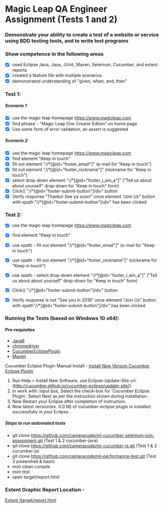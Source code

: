 # Magic Leap QA Engineer Assignment (Tests 1 and 2)
### Demonstrate your ability to create a test of a website or service using BDD testing tools, and to write test programs

### Show competence in the following areas
- [x] used Eclipse Java, Java, JUnit, Maven, Selenium, Cucumber, and extent reports
- [x] created a feature file with multiple scenarios
- [x] demonstrated understanding of "given, when, and, then"

### Test 1:
##### Scenario 1
- [x] use the magic leap homepage https://www.magicleap.com
- [x] find phrase - "Magic Leap One Creator Edtion" on home page
- [x] Use some form of error validation, an assert is suggested

##### Scenario 2
- [x] use the magic leap homepage https://www.magicleap.com
- [x] find element "Keep in touch"
- [x] fill out element "//*[@id="footer_email"]" (e-mail for "Keep in touch")
- [x] fill out element "//*[@id="footer_nickname"]" (nickname for "Keep in touch")
- [x] select drop-down element "//*[@id="footer_i_am_a"]" ("Tell us about about yourself" drop-down for "Keep in touch" form)
- [x] Click() "//*[@id="footer-submit-button"]/div" button
- [x] Verify response "Thanks! See ya soon!" once element "Join Us" button with xpath "//*[@id="footer-submit-button"]/div" has been clicked

### Test 2:
- [x] use the magic leap homepage https://www.magicleap.com
- [x] find element "Keep in touch"
- [x] use xpath - fill out element "//*[@id="footer_email"]" (e-mail for "Keep in touch")
- [x] use xpath - fill out element "//*[@id="footer_nickname"]" (nickname for "Keep in touch")
- [x] use xpath - select drop-down element "//*[@id="footer_i_am_a"]" ("Tell us about about yourself" drop-down for "Keep in touch" form)
- [x] Click() "//*[@id="footer-submit-button"]/div" button
- [x] Verify response is not "See you in 2019" once element "Join Us" button with xpath"//*[@id="footer-submit-button"]/div" has been clicked



### Running the Tests (based on Windows 10 x64):
#### Pre-requisites
- [Java8](https://www.oracle.com/technetwork/java/javase/downloads/jdk8-downloads-2133151.html)
- [chromedriver](http://chromedriver.chromium.org/downloads)
- [CucumberEclipsePlugin](https://marketplace.eclipse.org/content/cucumber-eclipse-plugin())
- [Maven](http://maven.apache.org/)

Cucumber Eclipse Plugin Manual Install  - 
[Install New Version Cucumber Eclipse Plugin](https://github.com/cucumber/cucumber-eclipse/wiki/Installation-of-new-version-cucumber-eclipse-plugin)
1. Run Help > Install New Software, use Eclipse-Update-Site url:(http://cucumber.github.io/cucumber-eclipse/update-site/).
2. In work with: input box, Select the check-box for 'Cucumber Eclipse Plugin', Select Next as per the instruction shown during installation.
3. Now Restart your Eclipse after completion of instruction.
4. Now latest version(ex. 0.0.18) of cucumber-eclipse plugin is installed successfully in your Eclipse.

##### Steps to run automated tests
- git clone https://github.com/cameracode/ml-cucumber-selenium-jvm-assessment.git (Test 1 & 2 cucumber-java)
- git clone https://github.com/cameracode/ml-cucumber-js.git (Test 1 & 2 cucumber-js)
- git clone https://github.com/cameracode/ml-performance-test.git (Test 3 powershell & bash) 
- mvn clean compile
- mvn test
- open target/report.html

### Extent Graphic Report Location - 
[Extent /target/report.html](../master/src/test/java/ml_cucumber_selenium_jvm_assessment/ml_cucumber_selenium_jvm_assessment.image/Report.PNG)
